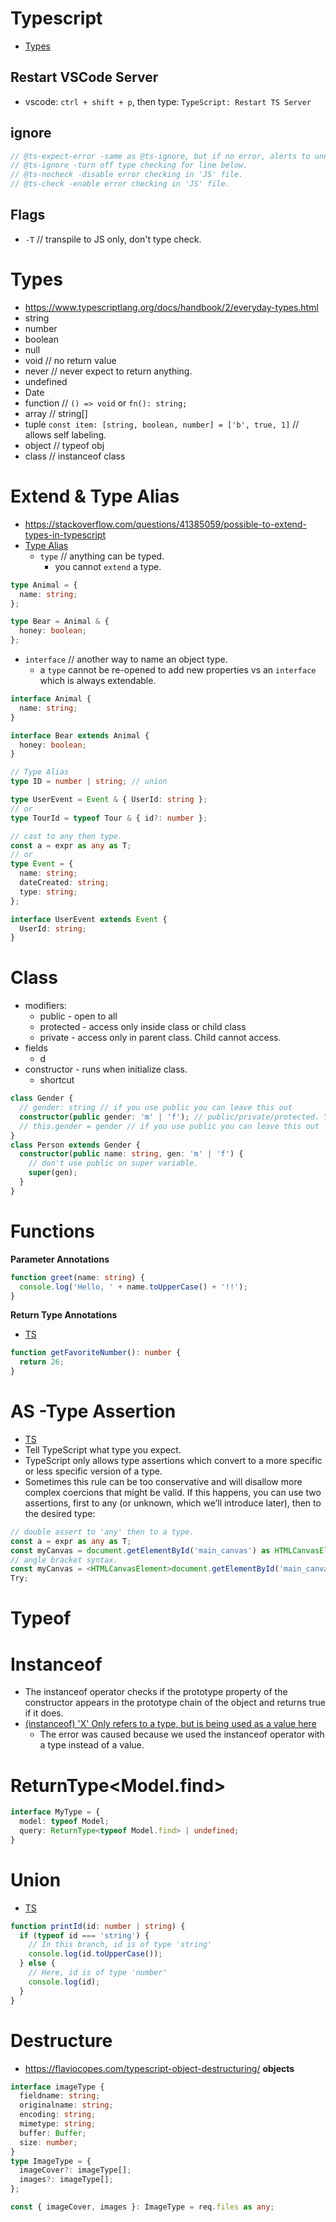 # Typescript

- [Types](https://github.com/DefinitelyTyped/DefinitelyTyped/tree/master/types/node)

## Restart VSCode Server

- vscode: `ctrl + shift + p`, then type: `TypeScript: Restart TS Server`

## ignore

```ts
// @ts-expect-error -same as @ts-ignore, but if no error, alerts to unneeded ignore.
// @ts-ignore -turn off type checking for line below.
// @ts-nocheck -disable error checking in 'JS' file.
// @ts-check -enable error checking in 'JS' file.
```

## Flags

- `-T` // transpile to JS only, don't type check.

# Types

- <https://www.typescriptlang.org/docs/handbook/2/everyday-types.html>
- string
- number
- boolean
- null
- void // no return value
- never // never expect to return anything.
- undefined
- Date
- function // `() => void` or `fn(): string;`
- array // string[]
- tuple `const item: [string, boolean, number] = ['b', true, 1]` // allows self labeling.
- object // typeof obj
- class // instanceof class

# Extend & Type Alias

- <https://stackoverflow.com/questions/41385059/possible-to-extend-types-in-typescript>
- [Type Alias](https://www.typescriptlang.org/docs/handbook/2/everyday-types.html#type-aliases)
  - `type` // anything can be typed.
    - you cannot `extend` a type.

```ts
type Animal = {
  name: string;
};

type Bear = Animal & {
  honey: boolean;
};
```

- `interface` // another way to name an object type.
  - a `type` cannot be re-opened to add new properties vs an `interface` which is always extendable.

```ts
interface Animal {
  name: string;
}

interface Bear extends Animal {
  honey: boolean;
}
```

```ts
// Type Alias
type ID = number | string; // union

type UserEvent = Event & { UserId: string };
// or
type TourId = typeof Tour & { id?: number };

// cast to any then type.
const a = expr as any as T;
// or
type Event = {
  name: string;
  dateCreated: string;
  type: string;
};

interface UserEvent extends Event {
  UserId: string;
}
```

# Class

- modifiers:
  - public - open to all
  - protected - access only inside class or child class
  - private - access only in parent class. Child cannot access.
- fields
  - d
- constructor - runs when initialize class.
  - shortcut

```ts
class Gender {
  // gender: string // if you use public you can leave this out
  constructor(public gender: 'm' | 'f'); // public/private/protected. You don't having to add this.color = color or initialize the field with color: string;
  // this.gender = gender // if you use public you can leave this out
}
class Person extends Gender {
  constructor(public name: string, gen: 'm' | 'f') {
    // don't use public on super variable.
    super(gen);
  }
}
```

# Functions

**Parameter Annotations**

```ts
function greet(name: string) {
  console.log('Hello, ' + name.toUpperCase() + '!!');
}
```

**Return Type Annotations**

- [TS](https://www.typescriptlang.org/docs/handbook/2/everyday-types.html#return-type-annotations)

```ts
function getFavoriteNumber(): number {
  return 26;
}
```

# AS -Type Assertion

- [TS](https://www.typescriptlang.org/docs/handbook/2/everyday-types.html#type-assertions)
- Tell TypeScript what type you expect.
- TypeScript only allows type assertions which convert to a more specific or less specific version of a type.
- Sometimes this rule can be too conservative and will disallow more complex coercions that might be valid. If this happens, you can use two assertions, first to any (or unknown, which we’ll introduce later), then to the desired type:

```ts
// double assert to 'any' then to a type.
const a = expr as any as T;
const myCanvas = document.getElementById('main_canvas') as HTMLCanvasElement;
// angle bracket syntax.
const myCanvas = <HTMLCanvasElement>document.getElementById('main_canvas');
Try;
```

# Typeof

# Instanceof

- The instanceof operator checks if the prototype property of the constructor appears in the prototype chain of the object and returns true if it does.
- [(instanceof) 'X' Only refers to a type, but is being used as a value here](https://bobbyhadz.com/blog/typescript-instanceof-only-refers-to-type-but-is-being-used-as-value)
  - The error was caused because we used the instanceof operator with a type instead of a value.

# ReturnType<Model.find>

```ts
interface MyType = {
  model: typeof Model;
  query: ReturnType<typeof Model.find> | undefined;
}
```

# Union

- [TS](https://www.typescriptlang.org/docs/handbook/2/everyday-types.html#union-types)

```ts
function printId(id: number | string) {
  if (typeof id === 'string') {
    // In this branch, id is of type 'string'
    console.log(id.toUpperCase());
  } else {
    // Here, id is of type 'number'
    console.log(id);
  }
}
```

# Destructure

- <https://flaviocopes.com/typescript-object-destructuring/>
  **objects**

```ts
interface imageType {
  fieldname: string;
  originalname: string;
  encoding: string;
  mimetype: string;
  buffer: Buffer;
  size: number;
}
type ImageType = {
  imageCover?: imageType[];
  images?: imageType[];
};

const { imageCover, images }: ImageType = req.files as any;
```
